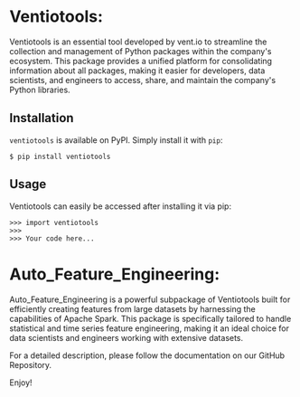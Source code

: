 # Ventiotools:

Ventiotools is an essential tool developed by vent.io to streamline the collection and management of Python packages within the company's ecosystem. This package provides a unified platform for consolidating information about all packages, making it easier for developers, data scientists, and engineers to access, share, and maintain the company's Python libraries.

## Installation

`ventiotools` is available on PyPI. Simply install it with `pip`:

```         
$ pip install ventiotools
```

## Usage

Ventiotools can easily be accessed after installing it via pip:

```         
>>> import ventiotools 
>>>
>>> Your code here... 
```

# Auto_Feature_Engineering:

Auto_Feature_Engineering is a powerful subpackage of Ventiotools built for efficiently creating features from large datasets by harnessing the capabilities of Apache Spark. This package is specifically tailored to handle statistical and time series feature engineering, making it an ideal choice for data scientists and engineers working with extensive datasets.

For a detailed description, please follow the documentation on our GitHub Repository.

Enjoy!
